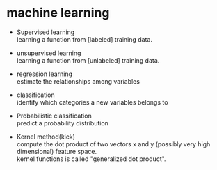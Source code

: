 # machine learning    

* Supervised learning        
learning a function from [labeled] training data.

* unsupervised learning    
learning a function from [unlabeled] training data.



* regression learning   
estimate the relationships among variables    

* classification  
identify which categories a new variables belongs to         

* Probabilistic classification         
predict a probability distribution    
        
* Kernel method(kick)      
compute the dot product of two vectors x and y (possibly very high dimensional) feature space.     
kernel functions is called "generalized dot product".      


